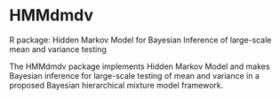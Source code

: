 # HMMdmdv
R package: Hidden Markov Model for Bayesian Inference of large-scale mean and variance testing

The HMMdmdv package implements Hidden Markov Model and makes Bayesian inference for large-scale testing of mean and variance in a proposed Bayesian hierarchical mixture model framework.
